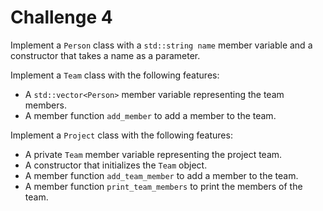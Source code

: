 # Challenge 4

Implement a `Person` class with a `std::string name` member variable and a constructor that takes a name as a parameter.

Implement a `Team` class with the following features:

- A `std::vector<Person>` member variable representing the team members.
- A member function `add_member` to add a member to the team.

Implement a `Project` class with the following features:

- A private `Team` member variable representing the project team.
- A constructor that initializes the `Team` object.
- A member function `add_team_member` to add a member to the team.
- A member function `print_team_members` to print the members of the team.
